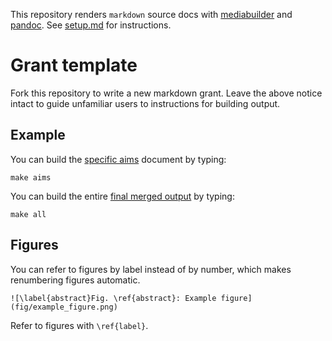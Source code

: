 This repository renders `markdown` source docs with
[mediabuilder](https://github.com/nsheff/mediabuilder) and
[pandoc](https://pandoc.org/). See [setup.md](/setup.md) for instructions.

# Grant template

Fork this repository to write a new markdown grant. Leave the above notice
intact to guide unfamiliar users to instructions for building output.

## Example

You can build the [specific aims](/src/specific_aims.md) document by typing:

```
make aims
```

You can build the entire [final merged output](/output/merged.pdf) by typing:

```
make all
```


## Figures

You can refer to figures by label instead of by number, which makes renumbering figures automatic.
```
![\label{abstract}Fig. \ref{abstract}: Example figure](fig/example_figure.png) 
```

Refer to figures with `\ref{label}`.